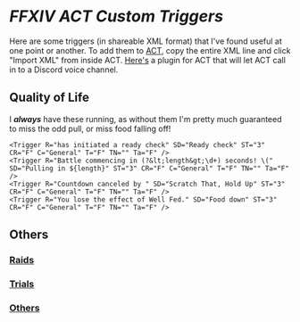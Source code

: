 #  _FFXIV ACT Custom Triggers_
Here are some triggers (in shareable XML format) that I've found useful at one point or another.
To add them to [ACT](http://advancedcombattracker.com/home.php), copy the entire XML line and click "Import XML" from inside ACT.
[Here's](https://github.com/Makar8000/ACT-Discord-Triggers/wiki/First-Time-Setup-Guide) a plugin for ACT that will let ACT call in to a Discord voice channel.

##  Quality of Life
I ___always___ have these running, as without them I'm pretty much guaranteed to miss the odd pull, or miss food falling off!

	<Trigger R="has initiated a ready check" SD="Ready check" ST="3" CR="F" C="General" T="F" TN="" Ta="F" />
	<Trigger R="Battle commencing in (?&lt;length&gt;\d+) seconds! \(" SD="Pulling in ${length}" ST="3" CR="F" C="General" T="F" TN="" Ta="F" />	
	<Trigger R="Countdown canceled by " SD="Scratch That, Hold Up" ST="3" CR="F" C="General" T="F" TN="" Ta="F" />	
	<Trigger R="You lose the effect of Well Fed." SD="Food down" ST="3" CR="F" C="General" T="F" TN="" Ta="F" />

##  Others
###  [Raids](https://github.com/MulleMjau/Advanced-Combat-Tracker/blob/master/Kat's%20Triggers/Raids.md)
###  [Trials](https://github.com/MulleMjau/Advanced-Combat-Tracker/blob/master/Kat's%20Triggers/Trials.md)
###  [Others](https://github.com/MulleMjau/Advanced-Combat-Tracker/blob/master/Kat's%20Triggers/Others.md)
